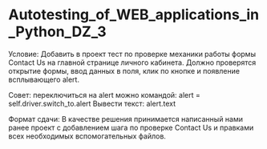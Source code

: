# Autotesting_of_WEB_applications_in_Python_DZ_3
Условие: Добавить в проект тест по проверке механики работы формы Contact Us на главной странице личного кабинета. Должно проверятся 
открытие формы, ввод данных в поля, клик по кнопке и появление всплывающего alert.

Совет: переключиться на alert можно командой: alert = self.driver.switch_to.alert
Вывести текст: alert.text

Формат сдачи: В качестве решения принимается написанный нами ранее проект с добавлением шага по проверке Contact Us и правками всех 
необходимых вспомогательных файлов.
